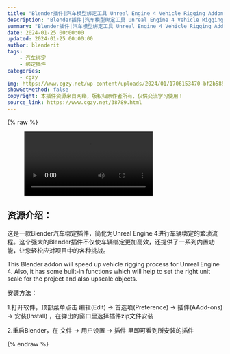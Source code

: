 ```yaml
---
title: "Blender插件|汽车模型绑定工具 Unreal Engine 4 Vehicle Rigging Addon 0.6.2"
description: "Blender插件|汽车模型绑定工具 Unreal Engine 4 Vehicle Rigging Addon 0.6.2"
summary: "Blender插件|汽车模型绑定工具 Unreal Engine 4 Vehicle Rigging Addon 0.6.2"
date: 2024-01-25 00:00:00
updated: 2024-01-25 00:00:00
author: blenderit
tags: 
    - 汽车绑定
    - 绑定插件
categories:
    - cgzy
img: https://www.cgzy.net/wp-content/uploads/2024/01/1706153470-bf2b585aaeb7a04.webp
showGetMethod: false
copyright: 本插件资源来自网络，版权归原作者所有，仅供交流学习使用！
source_link: https://www.cgzy.net/38789.html
---
```


{% raw %}
<figure class="wp-block-video aligncenter"><video controls src="http://cloud.video.taobao.com/play/u/null/p/1/e/6/t/1/448200103094.mp4"></video></figure><div class="wp-block-pandastudio-title"><div class="title_style_01"><h2 id="h2-0">资源介绍：</h2></div></div><p class="is-style-text-indent-2em">这是一款Blender汽车绑定插件，简化为Unreal Engine 4进行车辆绑定的繁琐流程。这个强大的Blender插件不仅使车辆绑定更加高效，还提供了一系列内置功能，让您轻松应对项目中的各种挑战。</p><p>This Blender addon will speed up vehicle rigging process for Unreal Engine 4. Also, it has some built-in functions which will help to set the right unit scale for the project and also upscale objects.</p><div class="wp-block-pandastudio-title"><div class="title_style_01"><p>安装方法：</p></div></div><p>1.打开软件，顶部菜单点击 编辑(Edit) → 首选项(Preference) → 插件(AAdd-ons) → 安装(Install) ，在弹出的窗口里选择插件zip文件安装</p><p>2.重启Blender，在 文件 → 用户设置 → 插件 里即可看到所安装的插件</p>
<div style="display: none">cgzy</div>
{% endraw %}